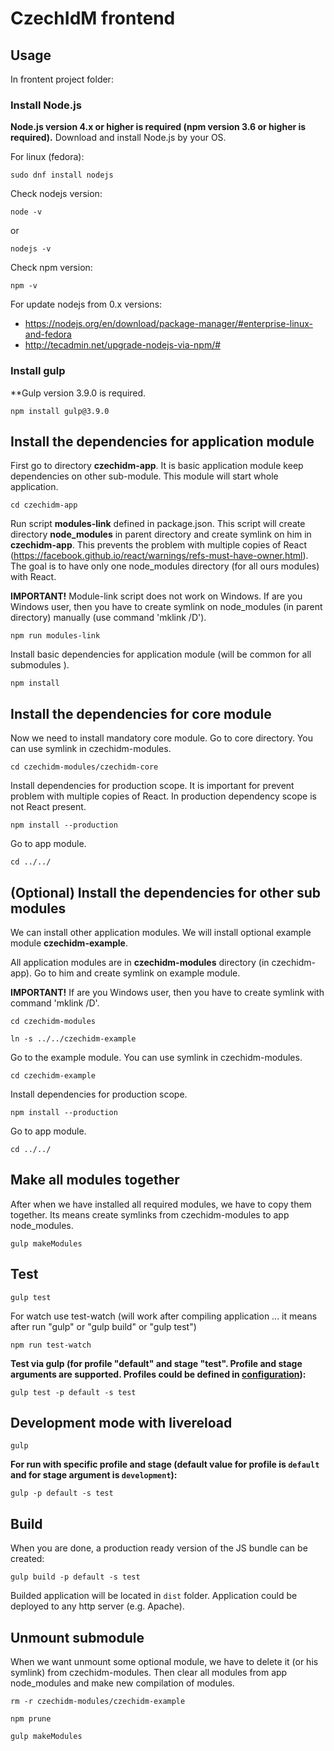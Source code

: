 # CzechIdM frontend


## Usage

In frontent project folder:

### Install Node.js

**Node.js version 4.x or higher is required (npm version 3.6 or higher is required).** Download and install Node.js by your OS.

For linux (fedora):

`sudo dnf install nodejs`

Check nodejs version:

`node -v`

or

`nodejs -v`

Check npm version:

`npm -v`

For update nodejs from 0.x versions:
* https://nodejs.org/en/download/package-manager/#enterprise-linux-and-fedora
* http://tecadmin.net/upgrade-nodejs-via-npm/#

### Install gulp

**Gulp version 3.9.0 is required.

`npm install gulp@3.9.0`

## Install the dependencies for application module

First go to directory **czechidm-app**. It is basic application module keep dependencies on other sub-module.
This module will start whole application.

`cd czechidm-app`

Run script **modules-link** defined in package.json. This script will create directory **node_modules** in parent directory and create symlink on him in **czechidm-app**. This prevents the problem with multiple copies of React (https://facebook.github.io/react/warnings/refs-must-have-owner.html). The goal is to have only one node_modules directory (for all ours modules) with React.

**IMPORTANT!** Module-link script does not work on Windows. If are you Windows user, then you have to create symlink on node_modules (in parent directory) manually (use command 'mklink /D').

`npm run modules-link`

Install basic dependencies for application module (will be common for all submodules ).

`npm install`

## Install the dependencies for core module

Now we need to install mandatory core module. Go to core directory. You can use symlink in czechidm-modules.

`cd czechidm-modules/czechidm-core`

Install dependencies for production scope. It is important for prevent problem with multiple copies of React. In production dependency scope is not React present.

`npm install --production`

Go to app module.

`cd ../../`

## (Optional) Install the dependencies for other sub modules

We can install other application modules. We will install optional example module **czechidm-example**.

All application modules are in **czechidm-modules** directory (in czechidm-app). Go to him and create symlink on example module.

**IMPORTANT!** If are you Windows user, then you have to create symlink with command 'mklink /D'.

`cd czechidm-modules`

`ln -s ../../czechidm-example`

Go to the example module. You can use symlink in czechidm-modules.

`cd czechidm-example`

Install dependencies for production scope.

`npm install --production`

Go to app module.

`cd ../../`

## Make all modules together
After when we have installed all required modules, we have to copy them together. Its means create symlinks from czechidm-modules to app node_modules.

`gulp makeModules`

## Test

`gulp test`

For watch use test-watch (will work after compiling application ... it means after run "gulp" or "gulp build" or "gulp test")

`npm run test-watch`

__Test via gulp (for profile "default" and stage "test". Profile and stage arguments are supported. Profiles could be defined in [configuration](./czechidm-app/config)):__

`gulp test -p default -s test`

## Development mode with livereload

`gulp`

__For run with specific profile and stage (default value for profile is `default`  and for stage argument is `development`):__

`gulp -p default -s test`

## Build

When you are done, a production ready version of the JS bundle can be created:

`gulp build -p default -s test`

Builded application will be located in `dist` folder. Application could be deployed to any http server (e.g. Apache).

## Unmount submodule
When we want unmount some optional module, we have to delete it (or his symlink) from czechidm-modules. Then clear all modules from app node_modules and make new compilation of modules.

`rm -r czechidm-modules/czechidm-example`

`npm prune`

`gulp makeModules`
